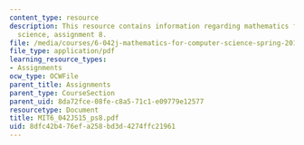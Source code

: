 ```yaml
---
content_type: resource
description: This resource contains information regarding mathematics for computer
  science, assignment 8.
file: /media/courses/6-042j-mathematics-for-computer-science-spring-2015/8dfc42b476efa258bd3d4274ffc21961_MIT6_042JS15_ps8.pdf
file_type: application/pdf
learning_resource_types:
- Assignments
ocw_type: OCWFile
parent_title: Assignments
parent_type: CourseSection
parent_uid: 8da72fce-08fe-c8a5-71c1-e09779e12577
resourcetype: Document
title: MIT6_042JS15_ps8.pdf
uid: 8dfc42b4-76ef-a258-bd3d-4274ffc21961
---
```

